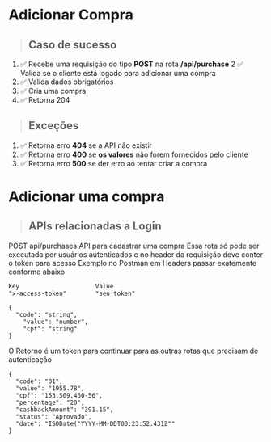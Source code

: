 # Adicionar Compra

> ## Caso de sucesso

1. ✅ Recebe uma requisição do tipo **POST** na rota **/api/purchase**
2  ✅ Valida se o cliente está logado para adicionar uma compra
3. ✅ Valida dados obrigatórios
4. ✅ Cria uma compra
5. ✅ Retorna 204


> ## Exceções

1.  ✅ Retorna erro **404** se a API não existir
2.  ✅ Retorna erro **400** se **os valores** não forem fornecidos pelo cliente
3.  ✅ Retorna erro **500** se der erro ao tentar criar a compra

# Adicionar uma compra
> ## APIs relacionadas a Login

POST api/purchases API para cadastrar uma compra
Essa rota só pode ser executada por usuários autenticados e no header da requisição deve conter o token para acesso
Exemplo no Postman em Headers passar exatemente conforme abaixo

```
Key                     Value
"x-access-token"        "seu_token"
```

```
{
  "code": "string",
	"value": "number",
	"cpf": "string"
}

```
O Retorno é um token para continuar para as outras rotas que precisam de autenticação

```
{
  "code": "01",
  "value": "1955.78",
  "cpf": "153.509.460-56",
  "percentage": "20",
  "cashbackAmount": "391.15",
  "status": "Aprovado",
  "date": "ISODate("YYYY-MM-DDT00:23:52.431Z""
}
```
